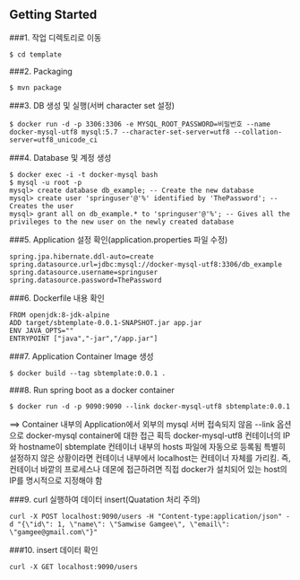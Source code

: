 ## Getting Started
###1. 작업 디렉토리로 이동
```
$ cd template
```

###2. Packaging
```
$ mvn package
```

###3. DB 생성 및 실행(서버 character set 설정)
```
$ docker run -d -p 3306:3306 -e MYSQL_ROOT_PASSWORD=비밀번호 --name docker-mysql-utf8 mysql:5.7 --character-set-server=utf8 --collation-server=utf8_unicode_ci
```

###4. Database 및 계정 생성
```
$ docker exec -i -t docker-mysql bash
$ mysql -u root -p
mysql> create database db_example; -- Create the new database
mysql> create user 'springuser'@'%' identified by 'ThePassword'; -- Creates the user
mysql> grant all on db_example.* to 'springuser'@'%'; -- Gives all the privileges to the new user on the newly created database
```

###5. Application 설정 확인(application.properties 파일 수정)
```
spring.jpa.hibernate.ddl-auto=create
spring.datasource.url=jdbc:mysql://docker-mysql-utf8:3306/db_example
spring.datasource.username=springuser
spring.datasource.password=ThePassword
```

###6. Dockerfile 내용 확인
```
FROM openjdk:8-jdk-alpine
ADD target/sbtemplate-0.0.1-SNAPSHOT.jar app.jar
ENV JAVA_OPTS=""
ENTRYPOINT ["java","-jar","/app.jar"]
```

###7. Application Container Image 생성
```
$ docker build --tag sbtemplate:0.0.1 .
```

###8. Run spring boot as a docker container
```
$ docker run -d -p 9090:9090 --link docker-mysql-utf8 sbtemplate:0.0.1
```
==> Container 내부의 Application에서 외부의 mysql 서버 접속되지 않음
--link 옵션으로 docker-mysql container에 대한 접근 획득
docker-mysql-utf8 컨테이너의 IP와 hostname이 sbtemplate 컨테이너 내부의 hosts 파일에 자동으로 등록됨
특별히 설정하지 않은 상황이라면 컨테이너 내부에서 localhost는 컨테이너 자체를 가리킴. 즉, 컨테이너 바깥의 프로세스나 데몬에 접근하려면 직접 docker가 설치되어 있는 host의 IP를 명시적으로 지정해야 함

###9. curl 실행하여 데이터 insert(Quatation 처리 주의)
```
curl -X POST localhost:9090/users -H "Content-type:application/json" -d "{\"id\": 1, \"name\": \"Samwise Gamgee\", \"email\": \"gamgee@gmail.com\"}"
```

###10. insert 데이터 확인
```
curl -X GET localhost:9090/users
```


